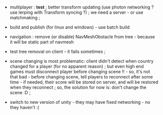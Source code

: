 
- multiplayer : **test** ; better transform updating (use photon networking ? use lerping with Transform syncing ?) ; we need a server - or use matchmaking ;

- build and publish (for linux and windows) - use batch build

- navigation : remove (or disable) NavMeshObstacle from tree - because it will be static part of navmesh

- test tree removal on client - it fails sometimes ;

- scene changing is most problematic: client didn't detect when country changed for a player (for no apparent reason) ; but even high end games must disconnect player before changing scene !! - so, it's not that bad - before changing scene, tell players to reconnect after some time - if needed, their score will be stored on server, and will be restored when they reconnect ; so, the solution for now is: don't change the scene :D ;

- switch to new version of unity - they may have fixed networking - no they haven't :(

